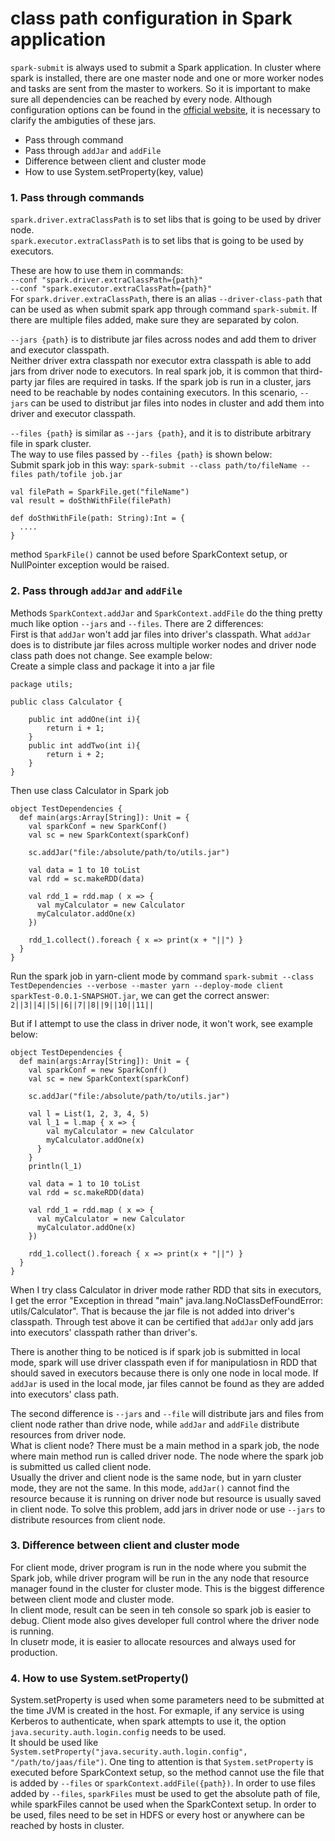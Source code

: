 # class path configuration in Spark application
`spark-submit` is always used to submit a Spark application. In cluster where spark is installed, there are one master node and one or more worker nodes and tasks are sent from the master to workers. So it is important to make sure all dependencies can be reached by every node. Although configuration options can be found in the [official website](http://spark.apache.org/docs/latest/configuration.html), it is necessary to clarify the ambiguties of these jars.  
* Pass through command
* Pass through `addJar` and `addFile`
* Difference between client and cluster mode
* How to use System.setProperty(key, value)

### 1. Pass through commands
`spark.driver.extraClassPath` is to set libs that is going to be used by driver node.  
`spark.executor.extraClassPath` is to set libs that is going to be used by executors.  

These are how to use them in commands:  
`--conf "spark.driver.extraClassPath={path}"`  
`--conf "spark.executor.extraClassPath={path}"`  
For `spark.driver.extraClassPath`, there is an alias `--driver-class-path` that can be used as when submit spark app through command `spark-submit`. If there are multiple files added, make sure they are separated by colon. 

`--jars {path}` is to distribute jar files across nodes and add them to driver and executor classpath.  
Neither driver extra classpath nor executor extra classpath is able to add jars from driver node to executors. In real spark job, it is common that third-party jar files are required in tasks. If the spark job is run in a cluster, jars need to be reachable by nodes containing executors. In this scenario, `--jars` can be used to distribut jar files into nodes in cluster and add them into driver and executor classpath.  

`--files {path}` is similar as `--jars {path}`, and it is to distribute arbitrary file in spark cluster.  
The way to use files passed by `--files {path}` is shown below:  
Submit spark job in this way: `spark-submit --class path/to/fileName --files path/tofile job.jar`  

```
val filePath = SparkFile.get("fileName")
val result = doSthWithFile(filePath)

def doSthWithFile(path: String):Int = {
  ....
}
```
method `SparkFile()` cannot be used before SparkContext setup, or NullPointer exception would be raised.

### 2. Pass through `addJar` and `addFile`   
Methods `SparkContext.addJar` and `SparkContext.addFile` do the thing pretty much like option `--jars` and `--files`. There are 2 differences:  
First is that `addJar` won't add jar files into driver's classpath. What `addJar` does is to distribute jar files across multiple worker nodes and driver node class path does not change.
See example below:  
Create a simple class and package it into a jar file
```
package utils;

public class Calculator {
	
	public int addOne(int i){
		return i + 1;
	}
	public int addTwo(int i){
		return i + 2;
	}
}
```
Then use class Calculator in Spark job
```
object TestDependencies {
  def main(args:Array[String]): Unit = {
    val sparkConf = new SparkConf()
    val sc = new SparkContext(sparkConf)

    sc.addJar("file:/absolute/path/to/utils.jar")
        
    val data = 1 to 10 toList
    val rdd = sc.makeRDD(data)
    
    val rdd_1 = rdd.map ( x => {
      val myCalculator = new Calculator
      myCalculator.addOne(x)
    })
    
    rdd_1.collect().foreach { x => print(x + "||") }
  }
}
```
Run the spark job in yarn-client mode by command `spark-submit --class TestDependencies --verbose --master yarn --deploy-mode client sparkTest-0.0.1-SNAPSHOT.jar`, we can get the correct answer: `2||3||4||5||6||7||8||9||10||11||`  

But if I attempt to use the class in driver node, it won't work, see example below:
```
object TestDependencies {
  def main(args:Array[String]): Unit = {
    val sparkConf = new SparkConf()
    val sc = new SparkContext(sparkConf)

    sc.addJar("file:/absolute/path/to/utils.jar")
    
    val l = List(1, 2, 3, 4, 5)
    val l_1 = l.map { x => {
        val myCalculator = new Calculator
        myCalculator.addOne(x)
      }
    }
    println(l_1)
    
    val data = 1 to 10 toList
    val rdd = sc.makeRDD(data)
    
    val rdd_1 = rdd.map ( x => {
      val myCalculator = new Calculator
      myCalculator.addOne(x)
    })
    
    rdd_1.collect().foreach { x => print(x + "||") }
  }
}
```
When I try class Calculator in driver mode rather RDD that sits in executors, I get the error "Exception in thread "main" java.lang.NoClassDefFoundError: utils/Calculator". That is because the jar file is not added into driver's classpath. Through test above it can be certified that `addJar` only add jars into executors' classpath rather than driver's.  

There is another thing to be noticed is if spark job is submitted in local mode, spark will use driver classpath even if for manipulatiosn in RDD that should saved in executors because there is only one node in local mode. If `addJar` is used in the local mode, jar files cannot be found as they are added into executors' class path.  

The second difference is `--jars` and `--file` will distribute jars and files from client node rather than drive node, while `addJar` and `addFile` distribute resources from driver node.  
What is client node? There must be a main method in a spark job, the node where main method run is called driver node. The node where the spark job is submitted us called client node.   
Usually the driver and client node is the same node, but in yarn cluster mode, they are not the same. In this mode, `addJar()` cannot find the resource because it is running on driver node but resource is usually saved in client node. To solve this problem, add jars in driver node or use `--jars` to distribute resources from client node.

### 3. Difference between client and cluster mode
For client mode, driver program is run in the node where you submit the Spark job, while driver program will be run in the any node that resource manager found in the cluster for cluster mode. This is the biggest difference between client mode and cluster mode.  
In client mode, result can be seen in teh console so spark job is easier to debug. Client mode also gives developer full control where the driver node is running.  
In clusetr mode, it is easier to allocate resources and always used for production.  

### 4. How to use System.setProperty()
System.setProperty is used when some parameters need to be submitted at the time JVM is created in the host. For exmaple, if any service is using Kerberos to authenticate, when spark attempts to use it, the option `java.security.auth.login.config` needs to be used.  
It should be used like `System.setProperty("java.security.auth.login.config", "/path/to/jaas/file")`. One ting to attention is that `System.setProperty` is executed before SparkContext setup, so the method cannot use the file that is added by `--files` or `sparkContext.addFile({path})`. In order to use files added by `--files`, `sparkFiles` must be used to get the absolute path of file, while sparkFiles cannot be used when the SparkContext setup. In order to be used, files need to be set in HDFS or every host or anywhere can be reached by hosts in cluster.
